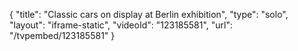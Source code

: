 {
    "title": "Classic cars on display at Berlin exhibition",
    "type": "solo",
    "layout": "iframe-static",
    "videoId": "123185581",
    "url": "\/tvpembed\/123185581"
}